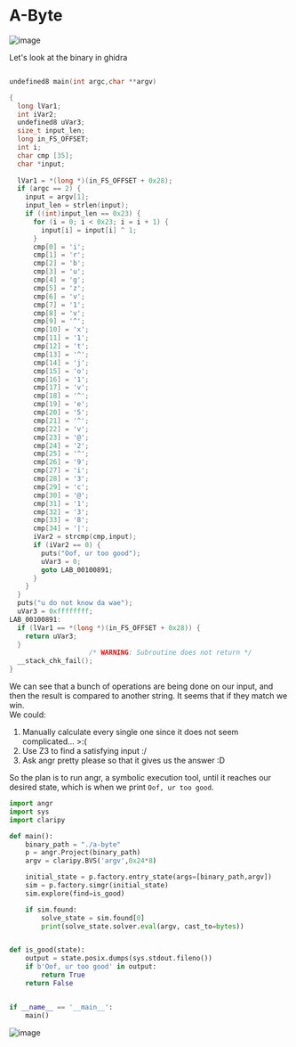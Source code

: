 # A-Byte
![image](https://github.com/AndreQuimper/Writeups/assets/96965806/ac4d412e-349c-4407-9905-c611e9bcd84a)  

Let's look at the binary in ghidra  
```c

undefined8 main(int argc,char **argv)

{
  long lVar1;
  int iVar2;
  undefined8 uVar3;
  size_t input_len;
  long in_FS_OFFSET;
  int i;
  char cmp [35];
  char *input;
  
  lVar1 = *(long *)(in_FS_OFFSET + 0x28);
  if (argc == 2) {
    input = argv[1];
    input_len = strlen(input);
    if ((int)input_len == 0x23) {
      for (i = 0; i < 0x23; i = i + 1) {
        input[i] = input[i] ^ 1;
      }
      cmp[0] = 'i';
      cmp[1] = 'r';
      cmp[2] = 'b';
      cmp[3] = 'u';
      cmp[4] = 'g';
      cmp[5] = 'z';
      cmp[6] = 'v';
      cmp[7] = '1';
      cmp[8] = 'v';
      cmp[9] = '^';
      cmp[10] = 'x';
      cmp[11] = '1';
      cmp[12] = 't';
      cmp[13] = '^';
      cmp[14] = 'j';
      cmp[15] = 'o';
      cmp[16] = '1';
      cmp[17] = 'v';
      cmp[18] = '^';
      cmp[19] = 'e';
      cmp[20] = '5';
      cmp[21] = '^';
      cmp[22] = 'v';
      cmp[23] = '@';
      cmp[24] = '2';
      cmp[25] = '^';
      cmp[26] = '9';
      cmp[27] = 'i';
      cmp[28] = '3';
      cmp[29] = 'c';
      cmp[30] = '@';
      cmp[31] = '1';
      cmp[32] = '3';
      cmp[33] = '8';
      cmp[34] = '|';
      iVar2 = strcmp(cmp,input);
      if (iVar2 == 0) {
        puts("Oof, ur too good");
        uVar3 = 0;
        goto LAB_00100891;
      }
    }
  }
  puts("u do not know da wae");
  uVar3 = 0xffffffff;
LAB_00100891:
  if (lVar1 == *(long *)(in_FS_OFFSET + 0x28)) {
    return uVar3;
  }
                    /* WARNING: Subroutine does not return */
  __stack_chk_fail();
}
```

We can see that a bunch of operations are being done on our input, and then the result is compared to another string. It seems that if they match we win.  
We could:
1. Manually calculate every single one since it does not seem complicated... >:(
2. Use Z3 to find a satisfying input :/
3. Ask angr pretty please so that it gives us the answer :D

So the plan is to run angr, a symbolic execution tool, until it reaches our desired state, which is when we print `Oof, ur too good`.  

```python
import angr
import sys
import claripy

def main():
    binary_path = "./a-byte"
    p = angr.Project(binary_path)
    argv = claripy.BVS('argv',0x24*8)

    initial_state = p.factory.entry_state(args=[binary_path,argv])
    sim = p.factory.simgr(initial_state)
    sim.explore(find=is_good)

    if sim.found:
        solve_state = sim.found[0]
        print(solve_state.solver.eval(argv, cast_to=bytes))


def is_good(state):
    output = state.posix.dumps(sys.stdout.fileno())
    if b'Oof, ur too good' in output:
        return True
    return False


if __name__ == '__main__':
    main()
```

![image](https://github.com/AndreQuimper/Writeups/assets/96965806/bf058a53-c995-4bac-9d63-1d3392fbde66)

